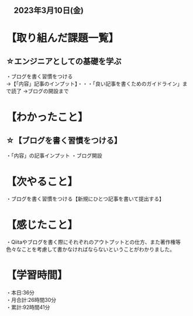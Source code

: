 ## 　2023年3月10日(金)
# 【取り組んだ課題一覧】
## ☆エンジニアとしての基礎を学ぶ
・ブログを書く習慣をつける  
→【「内容」記事のインプット】・・・「良い記事を書くためのガイドライン」まで読了
→ブログの開設まで
# 【わかったこと】
## ☆【ブログを書く習慣をつける】
・「内容」の記事インプット
・ブログ開設
# 【次やること】
・ブログを書く習慣をつける【新規にひとつ記事を書いて提出する】
# 【感じたこと】
・Qiitaやブログを書く際にそれぞれのアウトプットとの仕方、また著作権等色々なことを考慮して書かなければならないということがわかりました。
# 【学習時間】
・本日:36分<br>
・月合計:26時間30分<br>
・累計:92時間41分
